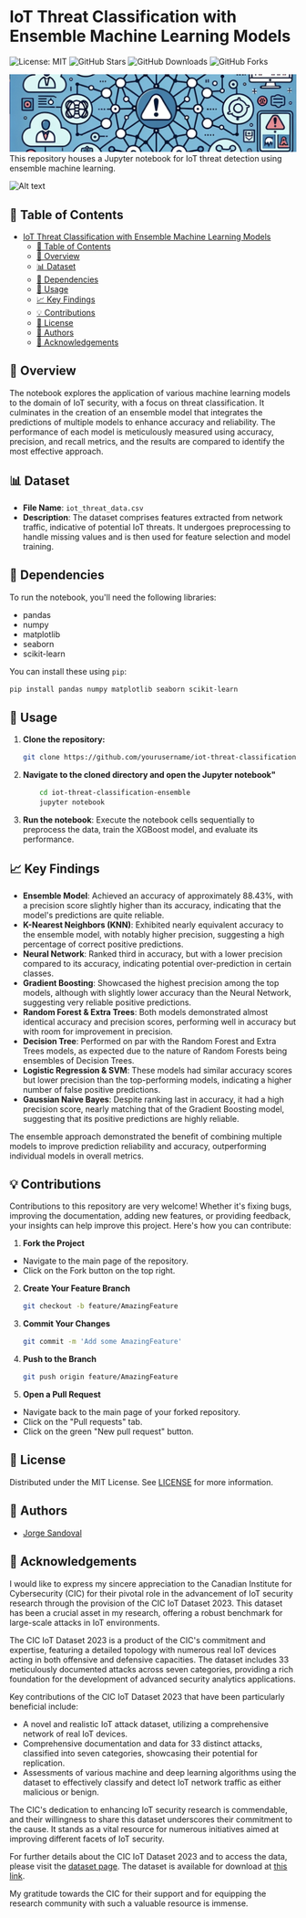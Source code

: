 # IoT Threat Classification with Ensemble Machine Learning Models

![License: MIT](https://img.shields.io/badge/License-MIT-yellow.svg)
![GitHub Stars](https://img.shields.io/github/stars/jorgesandoval/iotthreat-classification-ensemble.svg)
![GitHub Downloads](https://img.shields.io/github/downloads/jorgesandoval/iotthreat-classification-ensemble/total.svg)
![GitHub Forks](https://img.shields.io/github/forks/jorgesandoval/iotthreat-classification-ensemble.svg)


![Alt text](images/IoTThreat.png)
This repository houses a Jupyter notebook for IoT threat detection using ensemble machine learning.

![Alt text](image.png)

## 📖 Table of Contents
- [IoT Threat Classification with Ensemble Machine Learning Models](#iot-threat-classification-with-ensemble-machine-learning-models)
  - [📖 Table of Contents](#-table-of-contents)
  - [📌 Overview](#-overview)
  - [📊 Dataset](#-dataset)
  - [🔧 Dependencies](#-dependencies)
  - [🚀 Usage](#-usage)
  - [📈 Key Findings](#-key-findings)
  - [💡 Contributions](#-contributions)
  - [📜 License](#-license)
  - [👤 Authors](#-authors)
  - [🙌 Acknowledgements](#-acknowledgements)

## 📌 Overview
The notebook explores the application of various machine learning models to the domain of IoT security, with a focus on threat classification. It culminates in the creation of an ensemble model that integrates the predictions of multiple models to enhance accuracy and reliability. The performance of each model is meticulously measured using accuracy, precision, and recall metrics, and the results are compared to identify the most effective approach.

## 📊 Dataset

* **File Name**: `iot_threat_data.csv`
* **Description**: The dataset comprises features extracted from network traffic, indicative of potential IoT threats. It undergoes preprocessing to handle missing values and is then used for feature selection and model training.

## 🔧 Dependencies

To run the notebook, you'll need the following libraries:

- pandas
- numpy
- matplotlib
- seaborn
- scikit-learn

You can install these using `pip`:

```bash
pip install pandas numpy matplotlib seaborn scikit-learn
```

## 🚀 Usage

1. **Clone the repository:**

   ```bash
   git clone https://github.com/yourusername/iot-threat-classification-ensemble.git
   ```
2. **Navigate to the cloned directory and open the Jupyter notebook"**

    ```bash
        cd iot-threat-classification-ensemble
        jupyter notebook
    ```
3. **Run the notebook**: Execute the notebook cells sequentially to preprocess the data, train the XGBoost model, and evaluate its performance.
## 📈 Key Findings

* **Ensemble Model**: Achieved an accuracy of approximately 88.43%, with a precision score slightly higher than its accuracy, indicating that the model's predictions are quite reliable.
* **K-Nearest Neighbors (KNN)**: Exhibited nearly equivalent accuracy to the ensemble model, with notably higher precision, suggesting a high percentage of correct positive predictions.
* **Neural Network**: Ranked third in accuracy, but with a lower precision compared to its accuracy, indicating potential over-prediction in certain classes.
* **Gradient Boosting**: Showcased the highest precision among the top models, although with slightly lower accuracy than the Neural Network, suggesting very reliable positive predictions.
* **Random Forest & Extra Trees**: Both models demonstrated almost identical accuracy and precision scores, performing well in accuracy but with room for improvement in precision.
* **Decision Tree**: Performed on par with the Random Forest and Extra Trees models, as expected due to the nature of Random Forests being ensembles of Decision Trees.
* **Logistic Regression & SVM**: These models had similar accuracy scores but lower precision than the top-performing models, indicating a higher number of false positive predictions.
* **Gaussian Naive Bayes**: Despite ranking last in accuracy, it had a high precision score, nearly matching that of the Gradient Boosting model, suggesting that its positive predictions are highly reliable.

The ensemble approach demonstrated the benefit of combining multiple models to improve prediction reliability and accuracy, outperforming individual models in overall metrics.

## 💡 Contributions

Contributions to this repository are very welcome! Whether it's fixing bugs, improving the documentation, adding new features, or providing feedback, your insights can help improve this project. Here's how you can contribute:

1. **Fork the Project**
* Navigate to the main page of the repository.
* Click on the Fork button on the top right.

2. **Create Your Feature Branch**
    ```bash
    git checkout -b feature/AmazingFeature
    ```

3. **Commit Your Changes**
    ```bash
    git commit -m 'Add some AmazingFeature'
    ```
4. **Push to the Branch**
    ```bash
    git push origin feature/AmazingFeature
    ```
5. **Open a Pull Request**
* Navigate back to the main page of your forked repository.
* Click on the "Pull requests" tab.
* Click on the green "New pull request" button.


## 📜 License

Distributed under the MIT License. See [LICENSE](https://opensource.org/licenses/MIT) for more information.

## 👤 Authors
* [Jorge Sandoval](https://www.linkedin.com/in/jorge-g-sandoval/)

## 🙌 Acknowledgements

I would like to express my sincere appreciation to the Canadian Institute for Cybersecurity (CIC) for their pivotal role in the advancement of IoT security research through the provision of the CIC IoT Dataset 2023. This dataset has been a crucial asset in my research, offering a robust benchmark for large-scale attacks in IoT environments.

The CIC IoT Dataset 2023 is a product of the CIC's commitment and expertise, featuring a detailed topology with numerous real IoT devices acting in both offensive and defensive capacities. The dataset includes 33 meticulously documented attacks across seven categories, providing a rich foundation for the development of advanced security analytics applications.

Key contributions of the CIC IoT Dataset 2023 that have been particularly beneficial include:

- A novel and realistic IoT attack dataset, utilizing a comprehensive network of real IoT devices.
- Comprehensive documentation and data for 33 distinct attacks, classified into seven categories, showcasing their potential for replication.
- Assessments of various machine and deep learning algorithms using the dataset to effectively classify and detect IoT network traffic as either malicious or benign.

The CIC's dedication to enhancing IoT security research is commendable, and their willingness to share this dataset underscores their commitment to the cause. It stands as a vital resource for numerous initiatives aimed at improving different facets of IoT security.

For further details about the CIC IoT Dataset 2023 and to access the data, please visit the [dataset page](https://www.unb.ca/cic/datasets/iotdataset-2023.html). The dataset is available for download at [this link](http://205.174.165.80/IOTDataset/CIC_IOT_Dataset2023/).

My gratitude towards the CIC for their support and for equipping the research community with such a valuable resource is immense.





